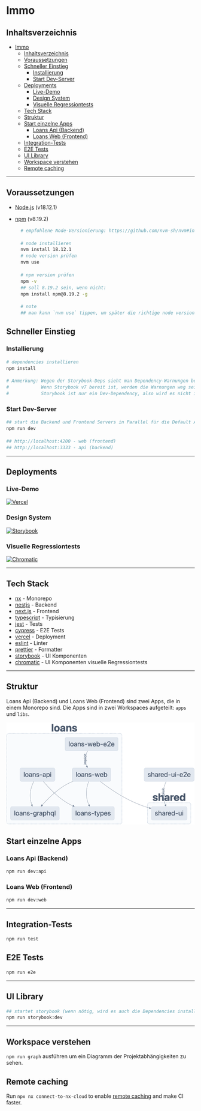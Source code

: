 # Immo

## Inhaltsverzeichnis

- [Immo](#immo)
  - [Inhaltsverzeichnis](#inhaltsverzeichnis)
  - [Voraussetzungen](#voraussetzungen)
  - [Schneller Einstieg](#schneller-einstieg)
    - [Installierung](#installierung)
    - [Start Dev-Server](#start-dev-server)
  - [Deployments](#deployments)
    - [Live-Demo](#live-demo)
    - [Design System](#design-system)
    - [Visuelle Regressiontests](#visuelle-regressiontests)
  - [Tech Stack](#tech-stack)
  - [Struktur](#struktur)
  - [Start einzelne Apps](#start-einzelne-apps)
    - [Loans Api (Backend)](#loans-api-backend)
    - [Loans Web (Frontend)](#loans-web-frontend)
  - [Integration-Tests](#integration-tests)
  - [E2E Tests](#e2e-tests)
  - [UI Library](#ui-library)
  - [Workspace verstehen](#workspace-verstehen)
  - [Remote caching](#remote-caching)

---

## Voraussetzungen

- [Node.js](https://nodejs.org/en/) (v18.12.1)
- [npm](https://www.npmjs.com/) (v8.19.2)

  ```sh
    # empfohlene Node-Versionierung: https://github.com/nvm-sh/nvm#installing-and-updating

    # node installieren
    nvm install 18.12.1
    # node version prüfen
    nvm use

    # npm version prüfen
    npm -v
    ## soll 8.19.2 sein, wenn nicht:
    npm install npm@8.19.2 -g

    # note
    ## man kann `nvm use` tippen, um später die richtige node version zu verwenden
  ```

## Schneller Einstieg

### Installierung

```sh
# dependencies installieren
npm install

# Anmerkung: Wegen der Storybook-Deps sieht man Dependency-Warnungen beim Installation.
#            Wenn Storybook v7 bereit ist, werden die Warnungen weg sein
#            Storybook ist nur ein Dev-Dependency, also wird es nicht in einer Produktion-App benutzt.
```

### Start Dev-Server

```sh
## start die Backend und Frontend Servers in Parallel für die Default App (Loans)
npm run dev

## http://localhost:4200 - web (frontend)
## http://localhost:3333 - api (backend)
```

---

## Deployments

### Live-Demo

[![Vercel](https://img.shields.io/badge/vercel-%23000000.svg?style=for-the-badge&logo=vercel&logoColor=white)](TODO)

### Design System

[![Storybook](https://img.shields.io/badge/-Storybook-FF4785?style=for-the-badge&logo=storybook&logoColor=white)](https://mushy-purpose.surge.sh/)

### Visuelle Regressiontests

[![Chromatic](https://img.shields.io/badge/-Chromatic-aaa?style=for-the-badge&logo=chromatic&logoColor=white)](https://www.chromatic.com/build?appId=63a2a22702057acaa944445f&number=3)

---

## Tech Stack

- [nx](https://nx.dev) - Monorepo
- [nestjs](https://nestjs.com/) - Backend
- [next.js](https://nextjs.org/) - Frontend
- [typescript](https://www.typescriptlang.org/) - Typisierung
- [jest](https://jestjs.io/) - Tests
- [cypress](https://www.cypress.io/) - E2E Tests
- [vercel](https://vercel.com/) - Deployment
- [eslint](https://eslint.org/) - Linter
- [prettier](https://prettier.io/) - Formatter
- [storybook](https://storybook.js.org/) - UI Komponenten
- [chromatic](https://www.chromatic.com/) - UI Komponenten visuelle Regressiontests

---

## Struktur

Loans Api (Backend) und Loans Web (Frontend) sind zwei Apps, die in einem Monorepo sind. Die Apps sind in zwei Workspaces aufgeteilt: `apps` und `libs`.

[![Struktur](./graph.png)](./graph.png)

## Start einzelne Apps

### Loans Api (Backend)

```sh
npm run dev:api
```

### Loans Web (Frontend)

```sh
npm run dev:web
```

---

## Integration-Tests

```sh
npm run test
```

## E2E Tests

```sh
npm run e2e
```

---

## UI Library

```sh
## startet storybook (wenn nötig, wird es auch die Dependencies installieren)
npm run storybook:dev
```

---

## Workspace verstehen

`npm run graph` ausführen um ein Diagramm der Projektabhängigkeiten zu sehen.

## Remote caching

Run `npx nx connect-to-nx-cloud` to enable [remote caching](https://nx.app) and make CI faster.
